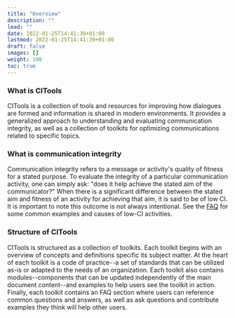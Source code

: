 ```yaml
---
title: "Overview"
description: ""
lead: ""
date: 2022-01-25T14:41:39+01:00
lastmod: 2022-01-25T14:41:39+01:00
draft: false
images: []
weight: 100
toc: true
---
```


### What is CITools
CITools is a collection of tools and resources for improving how dialogues are formed and information is shared in modern environments. It provides a generalized approach to understanding and evaluating communication integrity, as well as a collection of toolkits for optimizing communications related to specific topics.

### What is communication integrity
Communication integrity refers to a message or activity's quality of fitness for a stated purpose. To evaluate the integrity of a particular communication activity, one can simply ask: "does it help achieve the stated aim of the communicator?" When there is a significant difference between the stated aim and fitness of an activity for achieving that aim, it is said to be of low CI. It is important to note this outcome is not always intentional. See the [FAQ](/about/faq) for some common examples and causes of low-CI activities.

### Structure of CITools
CITools is structured as a collection of toolkits. Each toolkit begins with an overview of concepts and definitions specific its subject matter. At the heart of each toolkit is a code of practice--a set of standards that can be utilized as-is or adapted to the needs of an organization. Each toolkit also contains modules--components that can be updated independently of the main document content--and examples to help users see the toolkit in action. Finally, each toolkit contains an FAQ section where users can reference common questions and answers, as well as ask questions and contribute examples they think will help other users.

